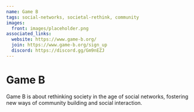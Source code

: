 ```yaml
---
name: Game B
tags: social-networks, societal-rethink, community
images:
  front: images/placeholder.png
associated_links:
  website: https://www.game-b.org/
  join: https://www.game-b.org/sign_up
  discord: https://discord.gg/Gm9nEZJ
---
```


# Game B

Game B is about rethinking society in the age of social networks, fostering new ways of community building and social interaction.
